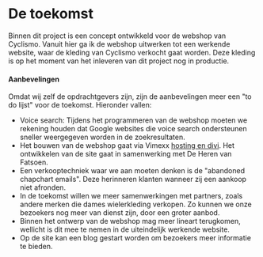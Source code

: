 # De toekomst

Binnen dit project is een concept ontwikkeld voor de webshop van Cyclismo. Vanuit hier ga ik de webshop uitwerken tot een werkende website, waar de kleding van Cyclismo verkocht gaat worden. Deze kleding is op het moment van het inleveren van dit project nog in productie.

#### Aanbevelingen

Omdat wij zelf de opdrachtgevers zijn, zijn de aanbevelingen meer een "to do lijst" voor de toekomst. Hieronder vallen:

* Voice search: Tijdens het programmeren van de webshop moeten we rekening houden dat Google websites die voice search ondersteunen sneller weergegeven worden in de zoekresultaten.
* Het bouwen van de webshop gaat via Vimexx [hosting en divi](https://kpmelzakkers.gitbook.io/cyclismo-product-biografie/deelvraag-1/deelvraag-2-or-hoe-moet-de-online-omgeving-ingericht-worden/subvraag-2-or-welke-onderdelen-zijn-er-nodig-om-de-online-omgeving-in-te-richten). Het ontwikkelen van de site gaat in samenwerking met De Heren van Fatsoen.
* Een verkooptechniek waar we aan moeten denken is de "abandoned chapchart emails". Deze herinneren klanten wanneer zij een aankoop niet afronden.
* In de toekomst willen we meer samenwerkingen met partners, zoals andere merken die dames wielerkleding verkopen. Zo kunnen we onze bezoekers nog meer van dienst zijn, door een groter aanbod. 
* Binnen het ontwerp van de webshop mag meer lineart terugkomen, wellicht is dit mee te nemen in de uiteindelijk werkende website.
* Op de site kan een blog gestart worden om bezoekers meer informatie te bieden.





